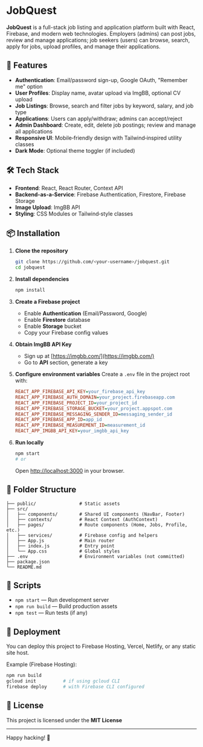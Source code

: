 # JobQuest

**JobQuest** is a full-stack job listing and application platform built with React, Firebase, and modern web technologies. Employers (admins) can post jobs, review and manage applications; job seekers (users) can browse, search, apply for jobs, upload profiles, and manage their applications.

## 🚀 Features

- **Authentication**: Email/password sign-up, Google OAuth, "Remember me" option
- **User Profiles**: Display name, avatar upload via ImgBB, optional CV upload
- **Job Listings**: Browse, search and filter jobs by keyword, salary, and job type
- **Applications**: Users can apply/withdraw; admins can accept/reject
- **Admin Dashboard**: Create, edit, delete job postings; review and manage all applications
- **Responsive UI**: Mobile‑friendly design with Tailwind‐inspired utility classes
- **Dark Mode**: Optional theme toggler (if included)

## 🛠️ Tech Stack

- **Frontend**: React, React Router, Context API
- **Backend-as-a-Service**: Firebase Authentication, Firestore, Firebase Storage
- **Image Upload**: ImgBB API
- **Styling**: CSS Modules or Tailwind‑style classes

## 📦 Installation

1. **Clone the repository**

   ```bash
   git clone https://github.com/<your‑username>/jobquest.git
   cd jobquest
   ```

2. **Install dependencies**

   ```bash
   npm install

   ```

3. **Create a Firebase project**

   - Enable **Authentication** (Email/Password, Google)
   - Enable **Firestore** database
   - Enable **Storage** bucket
   - Copy your Firebase config values

4. **Obtain ImgBB API Key**

   - Sign up at [https://imgbb.com/](https://imgbb.com/)
   - Go to **API** section, generate a key

5. **Configure environment variables**
   Create a `.env` file in the project root with:

   ```ini
   REACT_APP_FIREBASE_API_KEY=your_firebase_api_key
   REACT_APP_FIREBASE_AUTH_DOMAIN=your_project.firebaseapp.com
   REACT_APP_FIREBASE_PROJECT_ID=your_project_id
   REACT_APP_FIREBASE_STORAGE_BUCKET=your_project.appspot.com
   REACT_APP_FIREBASE_MESSAGING_SENDER_ID=messaging_sender_id
   REACT_APP_FIREBASE_APP_ID=app_id
   REACT_APP_FIREBASE_MEASUREMENT_ID=measurement_id
   REACT_APP_IMGBB_API_KEY=your_imgbb_api_key
   ```

6. **Run locally**

   ```bash
   npm start
   # or
   ```

   Open [http://localhost:3000](http://localhost:3000) in your browser.

## 📂 Folder Structure

```
├── public/                # Static assets
├── src/
│   ├── components/        # Shared UI components (NavBar, Footer)
│   ├── contexts/          # React Context (AuthContext)
│   ├── pages/             # Route components (Home, Jobs, Profile, etc.)
│   ├── services/          # Firebase config and helpers
│   ├── App.js             # Main router
│   ├── index.js           # Entry point
│   └── App.css            # Global styles
├── .env                   # Environment variables (not committed)
├── package.json
└── README.md
```

## 🔧 Scripts

- `npm start` — Run development server
- `npm run build` — Build production assets
- `npm test` — Run tests (if any)

## 🎯 Deployment

You can deploy this project to Firebase Hosting, Vercel, Netlify, or any static site host.

Example (Firebase Hosting):

```bash
npm run build
gcloud init          # if using gcloud CLI
firebase deploy      # with Firebase CLI configured
```

## 📜 License

This project is licensed under the **MIT License**

---

Happy hacking! 🚀

